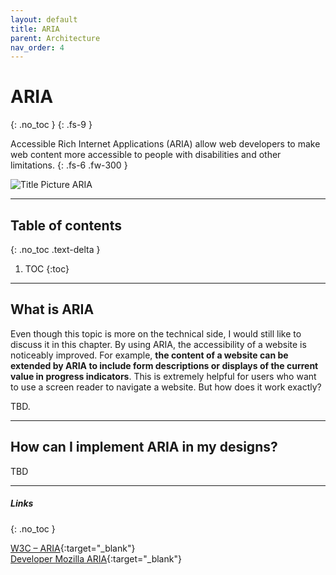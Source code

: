 ```yaml
---
layout: default
title: ARIA
parent: Architecture
nav_order: 4
---
```


# ARIA
{: .no_toc }
{: .fs-9 }

Accessible Rich Internet Applications (ARIA) allow web developers to make web content more accessible to people with disabilities and other limitations. 
{: .fs-6 .fw-300 }

<img src="{{ '/assets/images/ARIA.png' | prepend: site.baseurl }}" alt="Title Picture ARIA" title="Title Picture ARIA"/>

---


## Table of contents
{: .no_toc .text-delta }

1. TOC
{:toc}

---

## What is ARIA

Even though this topic is more on the technical side, I would still like to discuss it in this chapter. By using ARIA, the accessibility of a website is noticeably improved. For example, **the content of a website can be extended by ARIA to include form descriptions or displays of the current value in progress indicators**. This is extremely helpful for users who want to use a screen reader to navigate a website. But how does it work exactly?

TBD.

---

## How can I implement ARIA in my designs?

TBD

---

##### Links
{: .no_toc }

[W3C – ARIA](https://www.w3.org/WAI/standards-guidelines/aria/ "W3C: WAI-ARIA Overview"){:target="_blank"} <br>
[Developer Mozilla ARIA](https://developer.mozilla.org/en-US/docs/Web/Accessibility/ARIA "Developer Mozilla ARIA"){:target="_blank"}
